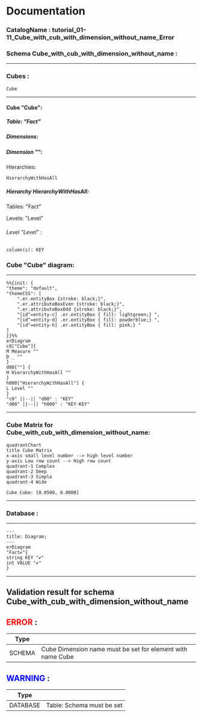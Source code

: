 # Documentation
### CatalogName : tutorial_01-11_Cube_with_cub_with_dimension_without_name_Error
### Schema Cube_with_cub_with_dimension_without_name : 
---
### Cubes :

    Cube

---
#### Cube "Cube":

    

##### Table: "Fact"

##### Dimensions:
##### Dimension "":

Hierarchies:

    HierarchyWithHasAll

##### Hierarchy HierarchyWithHasAll:

Tables: "Fact"

Levels: "Level"

###### Level "Level" :

    column(s): KEY

### Cube "Cube" diagram:

---

```mermaid
%%{init: {
"theme": "default",
"themeCSS": [
    ".er.entityBox {stroke: black;}",
    ".er.attributeBoxEven {stroke: black;}",
    ".er.attributeBoxOdd {stroke: black;}",
    "[id^=entity-c] .er.entityBox { fill: lightgreen;} ",
    "[id^=entity-d] .er.entityBox { fill: powderblue;} ",
    "[id^=entity-h] .er.entityBox { fill: pink;} "
]
}}%%
erDiagram
c0["Cube"]{
M Measure ""
D _ ""
}
d00[""] {
H HierarchyWithHasAll ""
}
h000["HierarchyWithHasAll"] {
L Level ""
}
"c0" ||--|| "d00" : "KEY"
"d00" ||--|| "h000" : "KEY-KEY"
```
---
### Cube Matrix for Cube_with_cub_with_dimension_without_name:
```mermaid
quadrantChart
title Cube Matrix
x-axis small level number --> high level number
y-axis Low row count --> High row count
quadrant-1 Complex
quadrant-2 Deep
quadrant-3 Simple
quadrant-4 Wide

Cube Cube: [0.0500, 0.0000]
```
---
### Database :
---
```mermaid
---
title: Diagram;
---
erDiagram
"Fact✔"{
string KEY "✔"
int VALUE "✔"
}

```
---
## Validation result for schema Cube_with_cub_with_dimension_without_name
## <span style='color: red;'>ERROR</span> : 
|Type|   |
|----|---|
|SCHEMA|Cube Dimension name must be set for element with name Cube|
## <span style='color: blue;'>WARNING</span> : 
|Type|   |
|----|---|
|DATABASE|Table: Schema must be set|
